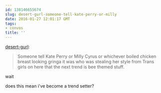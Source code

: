```yaml
---
id: 138146655674
slug: desert-gurl-someone-tell-kate-perry-or-milly
date: 2016-01-27 12:01:17 GMT
tags:
- convos
title: ''
---
```

<p><a class="tumblr_blog" href="http://desert-gurl.tumblr.com/post/138129688906">desert-gurl</a>:</p>
<blockquote>
<p>Someone tell Kate Perry or Milly Cyrus or whichever boiled chicken breast looking gringa it was who was stealing her style from Trans girls on here that the next trend is bee themed stuff.</p>
</blockquote>

<p>wait</p><p>does this mean i've become a trend setter?</p>